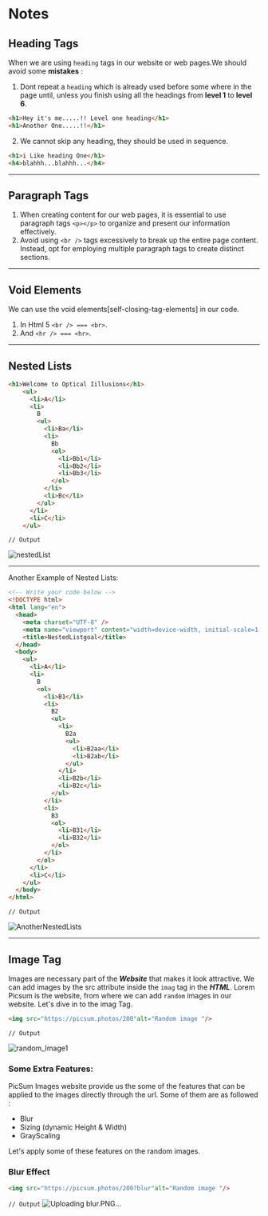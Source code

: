 # Notes

## Heading Tags

When we are using `heading` tags in our website or web pages.We should avoid some **mistakes** : 
1. Dont repeat a `heading` which is already used before some where in the page until, unless you finish using all the headings from **level 1** to **level 6**.

```html
<h1>Hey it's me.....!! Level one heading</h1>
<h1>Another One.....!!</h1>
```
2. We cannot skip any heading, they should be used in sequence.
```html
<h1>i Like heading One</h1>
<h4>blahhh...blahhh...</h4>
```
---
## Paragraph Tags
1. When creating content for our web pages, it is essential to use paragraph tags `<p></p>` to organize and present our information effectively.
2. Avoid using `<br />` tags excessively to break up the entire page content. Instead, opt for employing multiple paragraph tags to create distinct sections.

---
## Void Elements 
We can use the void elements[self-closing-tag-elements] in our code.
1. In Html 5 `<br /> === <br>`.
2. And `<hr /> === <hr>`.

---

## Nested Lists
```html
<h1>Welcome to Optical Iillusions</h1>
    <ul>
      <li>A</li>
      <li>
        B
        <ul>
          <li>Ba</li>
          <li>
            Bb
            <ol>
              <li>Bb1</li>
              <li>Bb2</li>
              <li>Bb3</li>
            </ol>
          </li>
          <li>Bc</li>
        </ul>
      </li>
      <li>C</li>
    </ul>

```
`// Output`

![nestedList](https://github.com/MuhammadAliMinhas/Html_And_Css/assets/113331851/6463833c-6ef9-4d3d-9c92-ad0807d94f70)

---
Another Example of Nested Lists: 

```html
<!-- Write your code below -->
<!DOCTYPE html>
<html lang="en">
  <head>
    <meta charset="UTF-8" />
    <meta name="viewport" content="width=device-width, initial-scale=1.0" />
    <title>NestedListgoal</title>
  </head>
  <body>
    <ul>
      <li>A</li>
      <li>
        B
        <ol>
          <li>B1</li>
          <li>
            B2
            <ul>
              <li>
                B2a
                <ul>
                  <li>B2aa</li>
                  <li>B2ab</li>
                </ul>
              </li>
              <li>B2b</li>
              <li>B2c</li>
            </ul>
          </li>
          <li>
            B3
            <ol>
              <li>B31</li>
              <li>B32</li>
            </ol>
          </li>
        </ol>
      </li>
      <li>C</li>
    </ul>
  </body>
</html>
```

`// Output `

![AnotherNestedLists](https://github.com/MuhammadAliMinhas/Html_And_Css/assets/113331851/174bbf9b-ff9a-409e-afca-0199c2337a2e)

---
## Image Tag

Images are necessary part of the ___Website___ that makes it look attractive.
We can add images by the src attribute inside the `imag` tag in the ___HTML___.
Lorem Picsum is the website, from where we can add `random` images in our website. Let's dive in to the imag Tag.

```html
<img src="https://picsum.photos/200"alt="Random image "/>
```
`// Output`

![random_Image1](https://github.com/MuhammadAliMinhas/Html_And_Css/assets/113331851/dbdcdee4-e35a-45cc-a51e-5c86a97ae430)

### Some Extra Features:

PicSum Images website provide us the some of the features that can be applied to the images directly through the url. Some of them are as followed : 
- Blur
- Sizing (dynamic Height & Width)
- GrayScaling

Let's apply some of these features on the random images.

### Blur Effect
```html
<img src="https://picsum.photos/200?blur"alt="Random image "/>
```
`// Output`
![Uploading blur.PNG…]()





